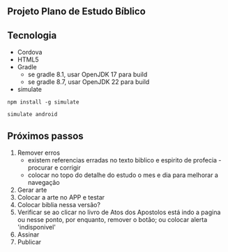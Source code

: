 ## Projeto Plano de Estudo Bíblico

## Tecnologia
* Cordova
* HTML5
* Gradle 
   - se gradle 8.1, usar OpenJDK 17 para build
   - se gradle 8.7, usar OpenJDK 22 para build
* simulate

```shell 
npm install -g simulate
```

```shell
simulate android
```

## Próximos passos
1. Remover erros 
   - existem referencias erradas no texto biblico e espirito de profecia - procurar e corrigir 
   - colocar no topo do detalhe do estudo o mes e dia para melhorar a navegação   
2. Gerar arte
3. Colocar a arte no APP e testar
4. Colocar biblia nessa versão?
5. Verificar se ao clicar no livro de Atos dos Apostolos está indo a pagina ou 
nesse ponto, por enquanto, remover o botão; ou colocar alerta 'indisponivel'
6. Assinar
7. Publicar